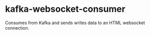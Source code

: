 # kafka-websocket-consumer
Consumes from Kafka and sends writes data to an HTML websocket connection.
